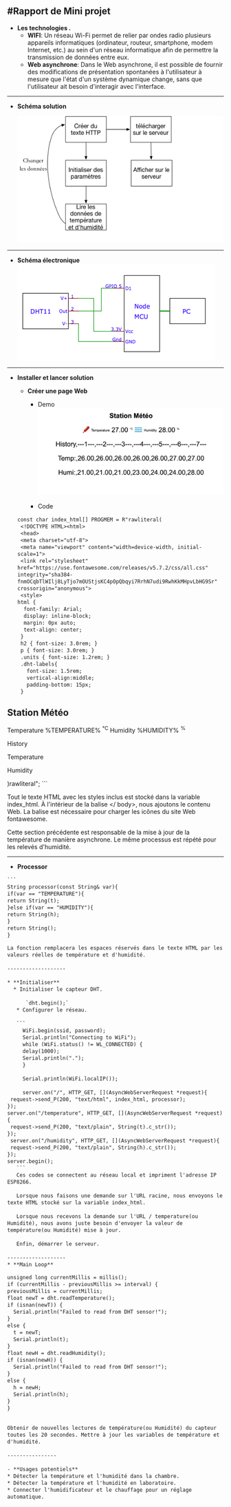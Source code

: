 #Rapport de Mini projet
-----------------------
- **Les technologies .**
   * **WIFI**: Un réseau Wi-Fi permet de relier par ondes radio plusieurs appareils informatiques (ordinateur, routeur, smartphone, modem Internet, etc.) au sein d'un réseau informatique afin de permettre la transmission de données entre eux.
   * **Web asynchrone**: Dans le Web asynchrone, il est possible de fournir des modifications de présentation spontanées à l'utilisateur à mesure que l'état d'un système dynamique change, sans que l'utilisateur ait besoin d'interagir avec l'interface.

------------------
- **Schéma solution**
  
  ![Schéma solution](https://github.com/keroro1998/IOT/blob/master/solution.jpg?raw=true)

------------------
- **Schéma électronique**
  ![Schéma émelectronique](https://github.com/keroro1998/IOT/blob/master/Wiring%20diagram.PNG?raw=true "Schéma électronique")

-------------------
-  **Installer et lancer solution**
   * **Créer une page Web** 
   
      * Demo
      ![Demo](https://github.com/keroro1998/IOT/blob/master/Demo.png?raw=true)
      
      * Code
       
   ```
   const char index_html[] PROGMEM = R"rawliteral(
	<!DOCTYPE HTML><html>
	<head>
  	<meta charset="utf-8">
  	<meta name="viewport" content="width=device-width, initial-scale=1">
  	<link rel="stylesheet" href="https://use.fontawesome.com/releases/v5.7.2/css/all.css" integrity="sha384-fnmOCqbTlWIlj8LyTjo7mOUStjsKC4pOpQbqyi7RrhN7udi9RwhKkMHpvLbHG9Sr" crossorigin="anonymous">
  	<style>
   html {
     font-family: Arial;
     display: inline-block;
     margin: 0px auto;
     text-align: center;
    }
    h2 { font-size: 3.0rem; }
    p { font-size: 3.0rem; }
    .units { font-size: 1.2rem; }
    .dht-labels{
      font-size: 1.5rem;
      vertical-align:middle;
      padding-bottom: 15px;
    }
  </style>
</head>
<body>
  <h2>Station Météo</h2>
  <p>
    <i class="fas fa-thermometer" style="color:#c00000;"></i> 
    <span class="dht-labels">Temperature</span> 
    <span id="temperature">%TEMPERATURE%</span>
    <sup class="units">&deg;C</sup>
    <i class="fas fa-water" style="color:#00add6;"></i> 
    <span class="dht-labels">Humidity</span>
    <span id="humidity">%HUMIDITY%</span>
    <sup class="units">%</sup>
  </p>
  <p id="demo3">History</p>
  <p id="demo">Temperature</p>
  <p id="demo2">Humidity</p>
</body>
<script>
var i = 0;
var de =  ["History"];
var tem = ["Temp:"];
var hum = ["Humi:"];
setInterval(function ( ) {
  var xhttp = new XMLHttpRequest();
  xhttp.onreadystatechange = function() {
    if (this.readyState == 4 && this.status == 200) {
      document.getElementById("temperature").innerHTML = this.responseText;
        tem.push(this.responseText)
  var x=document.getElementById("demo");
  x.innerHTML=tem;
     i=i+1;
     de.push("---"+i+"---")
  var y=document.getElementById("demo3");
  y.innerHTML=de;
    }
  };
  xhttp.open("GET", "/temperature", true);
  xhttp.send();
}, 20000 ) ;
setInterval(function ( ) {
  var xhttp = new XMLHttpRequest();
  xhttp.onreadystatechange = function() {
    if (this.readyState == 4 && this.status == 200) {
      document.getElementById("humidity").innerHTML = this.responseText;
             hum.push(this.responseText)
  var x=document.getElementById("demo2");
  x.innerHTML=hum;
    }
  };
  xhttp.open("GET", "/humidity", true);
  xhttp.send();
}, 20000 ) ;
</script>
</html>
)rawliteral";
```

   Tout le texte HTML avec les styles inclus est stocké dans la variable index_html. À l'intérieur de la balise <body> </ body>, nous ajoutons le contenu Web. La balise <link> est nécessaire pour charger les icônes du site Web fontawesome. 
   
   Cette section précédente est responsable de la mise à jour de la température de manière asynchrone. Le même processus est répété pour les relevés d'humidité.


---------------------------

   * **Processor**
  
	```
	String processor(const String& var){
	if(var == "TEMPERATURE"){
   	return String(t);
  	}else if(var == "HUMIDITY"){
    return String(h);
  	}
  	return String();
	}
   ``` 
   La fonction remplacera les espaces réservés dans le texte HTML par les valeurs réelles de température et d'humidité.
   
-------------------
   
   * **Initialiser**
     * Initialiser le capteur DHT.
     
         `dht.begin();`
      * Configurer le réseau.
      
      ```
      	WiFi.begin(ssid, password);
  		Serial.println("Connecting to WiFi");
 		while (WiFi.status() != WL_CONNECTED) {
    	delay(1000);
    	Serial.println(".");
  		}

  		Serial.println(WiFi.localIP());

  		server.on("/", HTTP_GET, [](AsyncWebServerRequest *request){
    request->send_P(200, "text/html", index_html, processor);
  });
  server.on("/temperature", HTTP_GET, [](AsyncWebServerRequest *request){
    request->send_P(200, "text/plain", String(t).c_str());
  });
  	server.on("/humidity", HTTP_GET, [](AsyncWebServerRequest *request){
    request->send_P(200, "text/plain", String(h).c_str());
  });
  server.begin();
      ```
      Ces codes se connectent au réseau local et impriment l'adresse IP ESP8266.
      
      Lorsque nous faisons une demande sur l'URL racine, nous envoyons le texte HTML stocké sur la variable index_html.
      
      Lorsque nous recevons la demande sur l'URL / temperature(ou Humidité), nous avons juste besoin d'envoyer la valeur de température(ou Humidité) mise à jour.
      
      Enfin, démarrer le serveur. 

-------------------
   * **Main Loop**
   
   ```
    unsigned long currentMillis = millis();
    if (currentMillis - previousMillis >= interval) {
    previousMillis = currentMillis;
    float newT = dht.readTemperature();
    if (isnan(newT)) {
      Serial.println("Failed to read from DHT sensor!");
    }
    else {
      t = newT;
      Serial.println(t);
    }
    float newH = dht.readHumidity();
    if (isnan(newH)) {
      Serial.println("Failed to read from DHT sensor!");
    }
    else {
      h = newH;
      Serial.println(h);
    }
    }
   ```
   
   Obtenir de nouvelles lectures de température(ou Humidité) du capteur toutes les 20 secondes. Mettre à jour les variables de température et d'humidité.
   
----------------   
   
- **Usages potentiels**
   * Détecter la température et l'humidité dans la chambre. 
   * Détecter la température et l'humidité en laboratoire.
   * Connecter l'humidificateur et le chauffage pour un réglage automatique.